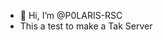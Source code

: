 - 👋 Hi, I’m @P0LARIS-RSC
- This a test to make a Tak Server

<!---
P0LARIS-RSC/P0LARIS-RSC is a ✨ special ✨ repository because its `README.md` (this file) appears on your GitHub profile.
You can click the Preview link to take a look at your changes.
--->

